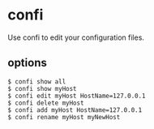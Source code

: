 # confi
Use confi to edit your configuration files.

## options
```
$ confi show all
$ confi show myHost
$ confi edit myHost HostName=127.0.0.1
$ confi delete myHost
$ confi add myHost HostName=127.0.0.1
$ confi rename myHost myNewHost
```
